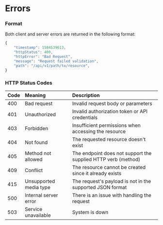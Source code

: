 # Errors

### Format

Both client and server errors are returned in the following format:

```javascript
{
    "timestamp": 1584539613,
    "httpStatus": 400,
    "httpError": "Bad Request",
    "message": "Request failed validation",
    "path": "/api/v1/path/to/resource",
}
```

### HTTP Status Codes

| Code | Meaning | Description |
| :--- | :--- | :--- |
| 400 | Bad request | Invalid request body or parameters |
| 401 | Unauthorized | Invalid authorization token or API credentials |
| 403 | Forbidden | Insufficient permissions when accessing the resource |
| 404 | Not found | The requested resource doesn't exist |
| 405 | Method not allowed | The endpoint does not support the supplied HTTP verb \(method\) |
| 409 | Conflict | The resource cannot be created since it already exists |
| 415 | Unsupported media type | The request's payload is not in the supported JSON format |
| 500 | Internal server error | There is an issue with handling the request |
| 503 | Service unavailable | System is down |



